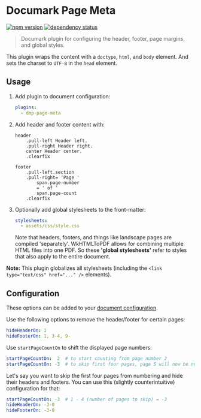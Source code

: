 # Documark Page Meta

[![npm version](https://badge.fury.io/js/dmp-page-meta.svg)](http://badge.fury.io/js/dmp-page-meta)
[![dependency status](https://david-dm.org/documark/dmp-page-meta.svg)](https://david-dm.org/documark/dmp-page-meta)

> Documark plugin for configuring the header, footer, page margins, and global styles.

This plugin wraps the content with a `doctype`, `html`, and `body` element.
And sets the charset to `UTF-8` in the `head` element.

## Usage

1. Add plugin to document configuration:

	```yaml
	plugins:
	  - dmp-page-meta
	```

2. Add header and footer content with:

	```jade
	header
		.pull-left Header left.
		.pull-right Header right.
		center Header center.
		.clearfix

	footer
		.pull-left.section
		.pull-right= 'Page '
			span.page-number
			= ' of '
			span.page-count
		.clearfix
	```

3. Optionally add global stylesheets to the front-matter:

	```yaml
	stylesheets:
	  - assets/css/style.css
	```

	Note that headers, footers, and things like landscape pages are compiled 'separately'. WkHTMLToPDF allows for combining multiple HTML files into one PDF. So these __'global stylesheets'__ refer to styles that also apply to the entire document.

__Note:__ This plugin globalizes all stylesheets (including the `<link type="text/css" href="..." />` elements).

## Configuration

These options can be added to your [document configuration][document-configuration].

Use the following options to remove the header/footer for certain pages:

```yaml
hideHeaderOn: 1
hideFooterOn: 1, 3-4, 9-
```

Use `startPageCountOn` to shift the displayed page numbers:

```yaml
startPageCountOn:  2  # to start counting from page number 2
startPageCountOn: -3  # to skip first four pages, page 5 will now be numbered 1
```

Let's say you want to skip the first four pages from numbering and hide their headers and footers. You can use this (slightly counterintuitive) configuration for that:

```yaml
startPageCountOn: -3  # 1 - 4 (number of pages to skip) = -3
hideHeaderOn: -3-0
hideFooterOn: -3-0
```

[document-configuration]: https://github.com/documark/documark#configuration
